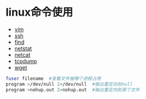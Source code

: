# linux命令使用

- [vim](vim/readme.md)
- [ssh](ssh.md)
- [find](find.md)
- [netstat](netstat.md)
- [netcat](netcat.md)
- [tcpdump](tcpdump/readme.md)
- [wget](wget/readme.md)

```bash
fuser filename  #查看文件被哪个进程占用
program >/dev/null 2>/dev/null  #输出重定向到null
program >nohup.out 2>nohup.out  #输出重定向到某个文件
```
